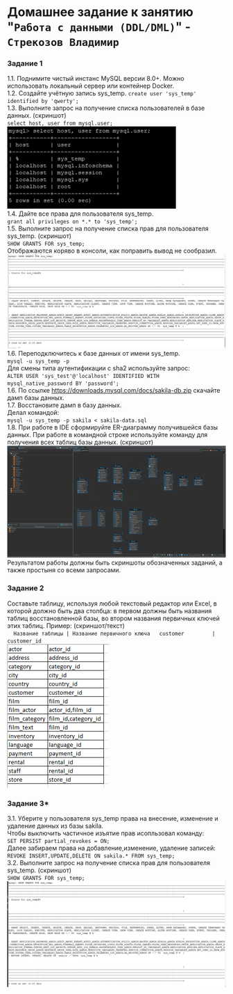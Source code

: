 # Домашнее задание к занятию "`Работа с данными (DDL/DML)`" - `Стрекозов Владимир`

### Задание 1
  
1.1. Поднимите чистый инстанс MySQL версии 8.0+. Можно использовать локальный сервер или контейнер Docker.  
1.2. Создайте учётную запись sys_temp. 
`create user 'sys_temp' identified by 'qwerty';`  
1.3. Выполните запрос на получение списка пользователей в базе данных. (скриншот)  
`select host, user from mysql.user;`  
![](https://github.com/Svalker1989/working_with_data/blob/main/Z1.3.PNG)  
1.4. Дайте все права для пользователя sys_temp.  
`grant all privileges on *.* to 'sys_temp';`  
1.5. Выполните запрос на получение списка прав для пользователя sys_temp. (скриншот)   
`SHOW GRANTS FOR sys_temp;`  
Отображаются коряво в консоли, как поправить вывод не сообразил.  
![](https://github.com/Svalker1989/working_with_data/blob/main/Z1.5.PNG)  
1.6. Переподключитесь к базе данных от имени sys_temp.  
`mysql -u sys_temp -p`  
Для смены типа аутентификации с sha2 используйте запрос:  
`ALTER USER 'sys_test'@'localhost' IDENTIFIED WITH mysql_native_password BY 'password';`  
1.6. По ссылке https://downloads.mysql.com/docs/sakila-db.zip скачайте дамп базы данных.  
1.7. Восстановите дамп в базу данных.  
Делал командой:  
`mysql -u sys_temp -p sakila < sakila-data.sql`  
1.8. При работе в IDE сформируйте ER-диаграмму получившейся базы данных. При работе в командной строке используйте команду для получения всех таблиц базы данных. (скриншот)  
![](https://github.com/Svalker1989/working_with_data/blob/main/Z1.8.PNG)  
Результатом работы должны быть скриншоты обозначенных заданий, а также простыня со всеми запросами.  
 
### Задание 2
Составьте таблицу, используя любой текстовый редактор или Excel, в которой должно быть два столбца: в первом должны быть названия таблиц восстановленной базы, во втором названия первичных ключей этих таблиц. Пример: (скриншот/текст)  
`  
Название таблицы | Название первичного ключа  
customer         | customer_id  
`  
![](https://github.com/Svalker1989/working_with_data/blob/main/Z2.PNG)  
  
### Задание 3*
3.1. Уберите у пользователя sys_temp права на внесение, изменение и удаление данных из базы sakila.  
Чтобы выключить частичное изъятие прав исопльзовал команду:  
`SET PERSIST partial_revokes = ON;`  
Далее забираем права на добавление,изменение, удаление записей:  
`REVOKE INSERT,UPDATE,DELETE ON sakila.* FROM sys_temp;`  
3.2. Выполните запрос на получение списка прав для пользователя sys_temp. (скриншот)  
`SHOW GRANTS FOR sys_temp;`
![](https://github.com/Svalker1989/working_with_data/blob/main/Z3.PNG) 
